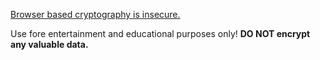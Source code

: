 [Browser based cryptography is insecure.](https://www.nccgroup.trust/us/about-us/newsroom-and-events/blog/2011/august/javascript-cryptography-considered-harmful/)

Use fore entertainment and educational purposes only! **DO NOT encrypt any valuable data.**